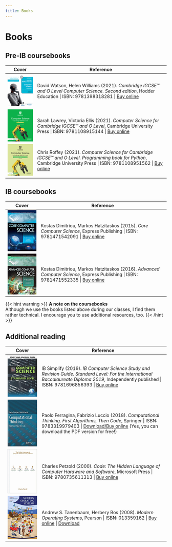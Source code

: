 ```yaml
---
title: Books
---
```


# Books

## Pre-IB coursebooks

| Cover | Reference |
|-------|-----------|
| ![](9781398318281.png) | David Watson, Helen Williams (2021). _Cambridge IGCSE™ and O Level Computer Science. Second edition_, Hodder Education \| ISBN: 9781398318281 \| [Buy online](https://www.amazon.pl/-/pl/dp/1398318280/) |
| ![](9781108915144.jpeg) | Sarah Lawrey, Victoria Ellis (2021). _Computer Science for Cambridge IGCSE™ and O Level_, Cambridge University Press \| ISBN: 9781108915144 \| [Buy online](https://www.cambridge.org/pl/education/subject/computing/computer-science/cambridge-igcse-o-level-computer-science-2nd-edition/cambridge-igcse-and-o-level-computer-science-2nd-edition-coursebook-digital-access-2-years-digital-coursebook-2-years?isbn=9781108915144&format=DO) |
| ![](9781108951562.jpeg) | Chris Roffey (2021). _Computer Science for Cambridge IGCSE™ and O Level. Programming book for Python_, Cambridge University Press \| ISBN: 9781108951562 \| [Buy online](https://www.cambridge.org/pl/education/subject/computing/computer-science/cambridge-igcse-o-level-computer-science-2nd-edition/cambridge-igcse-and-o-level-computer-science-2nd-edition-digital-programming-book-python-2-years-programming-book-python-digital-access-2-years?isbn=9781108951562&format=DO) |

## IB coursebooks

| Cover | Reference |
|-------|-----------|
| ![](9781471542091.jpeg) | Kostas Dimitriou, Markos Hatzitaskos (2015). _Core Computer Science_, Express Publishing \| ISBN: 9781471542091 \| [Buy online](https://www.empik.com/core-computer-science-for-the-ib-diploma-program-dimitriou-kostas-hatzitaskos-markos,p1253148965,ksiazka-p) |
| ![](9781471552335.jpeg) | Kostas Dimitriou, Markos Hatzitaskos (2016). _Advanced Computer Science_, Express Publishing \| ISBN: 9781471552335 \| [Buy online](https://www.empik.com/advanced-computer-science-markos-hatzitaskos-kostas-dimitriou,p1250959908,ksiazka-p) |

{{< hint warning >}}
**A note on the coursebooks**  
Although we use the books listed above during our classes, I find them rather technical. I encourage you to use additional resources, too.
{{< /hint >}}

## Additional reading

| Cover | Reference |
|-------|-----------|
| ![](9781696856393.jpeg) | IB Simplify (2019). _IB Computer Science Study and Revision Guide. Standard Level: For the International Baccalaureate Diploma 2019_,  Independently published \| ISBN: 9781696856393 \| [Buy online](https://www.amazon.com/dp/1696856396/) |
| ![](9783319979403.jpeg) | Paolo Ferragina, Fabrizio Luccio (2018). _Computational Thinking. First Algorithms, Then Code_, Springer \| ISBN: 9783319979403 \| [Download/Buy online](https://link.springer.com/book/10.1007/978-3-319-97940-3) (Yes, you can download the PDF version for free!) |
| ![](9780735611313.jpeg) | Charles Petzold (2000). _Code: The Hidden Language of Computer Hardware and Software_, Microsoft Press \| ISBN: 9780735611313 \| [Buy online](https://www.amazon.com/Code-Language-Computer-Hardware-Software/dp/0735611319) |
| ![](013359162.jpeg) | Andrew S. Tanenbaum, Herbery Bos (2008). _Modern Operating Systems_, Pearson \| ISBN: 013359162 \| [Buy online](https://www.amazon.com/Modern-Operating-Systems-Andrew-Tanenbaum/dp/013359162X) \| [Download](https://csc-knu.github.io/sys-prog/books/Andrew%20S.%20Tanenbaum%20-%20Modern%20Operating%20Systems.pdf)|
